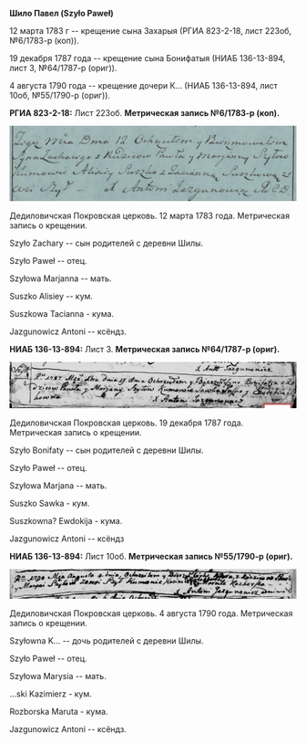 **Шило Павел (Szyło Paweł)**

12 марта 1783 г -- крещение сына Захарыя (РГИА 823-2-18, лист 223об,
№6/1783-р (коп)).

19 декабря 1787 года -- крещение сына Бонифатыя (НИАБ 136-13-894, лист
3, №64/1787-р (ориг)).

4 августа 1790 года -- крещение дочери К... (НИАБ 136-13-894, лист 10об,
№55/1790-р (ориг)).

**РГИА 823-2-18:** Лист 223об. **Метрическая запись №6/1783-р (коп).**

![](./media/f4c20843150a5ef0e8bbc2a066bac3ba53b84c22.png)

Дедиловичская Покровская церковь. 12 марта 1783 года. Метрическая запись
о крещении.

Szyło Zachary -- сын родителей с деревни Шилы.

Szyło Paweł -- отец.

Szyłowa Marjanna -- мать.

Suszko Alisiey -- кум.

Suszkowa Tacianna - кума.

Jazgunowicz Antoni -- ксёндз.

**НИАБ 136-13-894:** Лист 3. **Метрическая запись №64/1787-р (ориг).**

![](./media/49fc73e8e8462dc2573f39b22777b3ec7f3044ea.png)

Дедиловичская Покровская церковь. 19 декабря 1787 года. Метрическая
запись о крещении.

Szyło Bonifaty -- сын родителей с деревни Шилы.

Szyło Paweł -- отец.

Szyłowa Marjana -- мать.

Suszko Sawka - кум.

Suszkowna? Ewdokija - кума.

Jazgunowicz Antoni -- ксёндз

**НИАБ 136-13-894:** Лист 10об. **Метрическая запись №55/1790-р
(ориг).**

![](./media/37677d71565aa8376477358ad8706b0a676690ba.png)

Дедиловичская Покровская церковь. 4 августа 1790 года. Метрическая
запись о крещении.

Szyłowna K\... -- дочь родителей с деревни Шилы.

Szyło Paweł -- отец.

Szyłowa Marysia -- мать.

\...ski Kazimierz - кум.

Rozborska Maruta - кума.

Jazgunowicz Antoni -- ксёндз.
